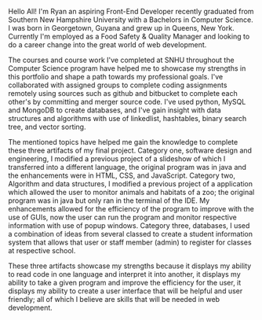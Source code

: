 
Hello All! I'm Ryan an aspiring Front-End Developer recently graduated from Southern New Hampshire University with a Bachelors in Computer Science. 
I was born in Georgetown, Guyana and grew up in Queens, New York.
Currently I'm employed as a Food Safety & Quality Manager and looking to do a career change into the great world of web development.

The courses and course work I've completed at SNHU throughout the Computer Science program have helped me to showcase my strengths in this portfolio and 
shape a path towards my professional goals. I've collaborated with assigned groups to complete coding assignments remotely using sources such as github 
and bitbucket to complete each other's by committing and merger source code. I've used python, MySQL and MongoDB to create databases, and I've gain insight 
with data structures and algorithms with use of linkedlist, hashtables, binary search tree, and vector sorting.

The mentioned topics have helped me gain the knowledge to complete these three artifacts of my final project. Category one, software design and engineering, 
I modified a previous project of a slideshow of which I transferred into a different language, the original program was in java and the enhancements were in 
HTML, CSS, and JavaScript. Category two, Algorithm and data structures, I modified a previous project of a application which allowed the user to monitor 
animals and habitats of a zoo; the original program was in java but only ran in the terminal of the IDE. My enhancements allowed for the efficiency of the 
program to improve with the use of GUIs, now the user can run the program and monitor respective information with use of popup windows. Category three, databases,
 I used a combination of ideas from several classed to create a student information system that allows that user or staff member (admin) to register for classes 
at respective school.

These three artifacts showcase my strengths because it displays my ability to read code in one language and interpret it into another, it displays my ability 
to take a given program and improve the efficiency for the user, it displays my ability to create a user interface that will be helpful and user friendly; 
all of which I believe are skills that will be needed in web development.



